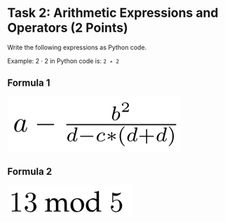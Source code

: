 # Task 2: Arithmetic Expressions and Operators (2 Points)

Write the following expressions as Python code.

Example: 2 · 2 in Python code is: `2 ∗ 2`

## Formula 1
![Formel 1](resource/formula_1.png)

## Formula 2
![Formel 2](resource/formula_2.png)